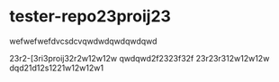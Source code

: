 # tester-repo23proij23

wefwefwefdvcsdcvqwdwdqwdqwdqwd

23r2-[3ri3proij32r2w12w12w
qwdqwd2f2323f32f
23r23r312w12w12w
dqd21d12s1221w12w12w1
